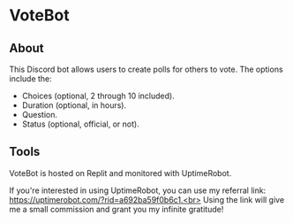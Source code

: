 # VoteBot

## About

This Discord bot allows users to create polls for others to vote. The options include the:
- Choices (optional, 2 through 10 included).
- Duration (optional, in hours).
- Question.
- Status (optional, official, or not).

## Tools

VoteBot is hosted on Replit and monitored with UptimeRobot.

If you're interested in using UptimeRobot, you can use my referral link:<br>
https://uptimerobot.com/?rid=a692ba59f0b6c1.<br>
Using the link will give me a small commission and grant you my infinite gratitude!

